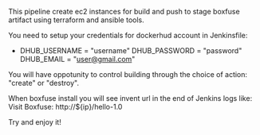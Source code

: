 This pipeline create ec2 instances for build and push to stage boxfuse artifact using terraform and ansible tools.

You need to setup your credentials for dockerhud account in Jenkinsfile:
- DHUB_USERNAME  = "username"
  DHUB_PASSWORD  = "password"
  DHUB_EMAIL     = "user@gmail.com"

You will have oppotunity to control building through the choice of action: "create" or "destroy".

When boxfuse install you will see invent url in the end of Jenkins logs like:
  Visit Boxfuse: http://${ip}/hello-1.0

Try and enjoy it!
